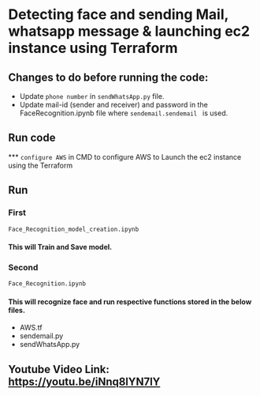 # Detecting face and sending Mail, whatsapp message & launching ec2 instance using Terraform

## Changes to do before running the code:

* Update `phone number` in `sendWhatsApp.py` file.
* Update mail-id (sender and receiver) and password in the FaceRecognition.ipynb file where `sendemail.sendemail ` is used.

## Run code

*** `configure AWS` in CMD to configure AWS to Launch the ec2 instance using the Terraform 

## Run

### First
```bash
Face_Recognition_model_creation.ipynb
```

#### This will Train and Save model.

### Second
```bash
Face_Recognition.ipynb
```

#### This will recognize face and run respective functions stored in the below files.

* AWS.tf
* sendemail.py
* sendWhatsApp.py

## Youtube Video Link: https://youtu.be/iNnq8lYN7lY
